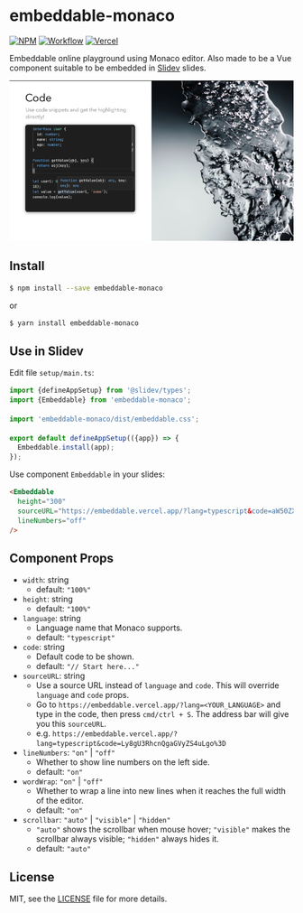 # embeddable-monaco

[![NPM](https://img.shields.io/npm/v/embeddable-monaco)](https://www.npmjs.com/package/embeddable-monaco) [![Workflow](https://img.shields.io/github/workflow/status/dizys/embeddable-monaco/Build)](https://github.com/dizys/embeddable-monaco/actions/workflows/build.yml) [![Vercel](https://therealsujitk-vercel-badge.vercel.app/?app=embeddable)](https://embeddable.vercel.app)

Embeddable online playground using Monaco editor. Also made to be a Vue component suitable to be embedded in [Slidev](https://github.com/slidevjs/slidev) slides.

![Used in Slidev](./docs/slidev-component.png)

## Install

```bash
$ npm install --save embeddable-monaco
```

or

```bash
$ yarn install embeddable-monaco
```

## Use in Slidev

Edit file `setup/main.ts`:

```ts
import {defineAppSetup} from '@slidev/types';
import {Embeddable} from 'embeddable-monaco';

import 'embeddable-monaco/dist/embeddable.css';

export default defineAppSetup(({app}) => {
  Embeddable.install(app);
});
```

Use component `Embeddable` in your slides:

```md
<Embeddable
  height="300"
  sourceURL="https://embeddable.vercel.app/?lang=typescript&code=aW50ZXJmYWNlIFVzZXIgewogIGlkOiBudW1iZXI7CiAgbmFtZTogc3RyaW5nOwogIGFnZTogbnVtYmVyOwp9CgpmdW5jdGlvbiBnZXRWYWx1ZShvYmosIGtleSkgewogIHJldHVybiBvYmooa2V5KTsKfQoKbGV0IHVzZXIxOiBVc2VyID0ge2lkOiAxLCBuYW1lOiAnYWRtaW4nLCBhZ2U6IDE4fTsKbGV0IHZhbHVlID0gZ2V0VmFsdWUodXNlcjEsICduYW1lJyk7CmNvbnNvbGUubG9nKHZhbHVlKTsK"
  lineNumbers="off"
/>
```

## Component Props

- `width`: string
  - default: `"100%"`
- `height`: string
  - default: `"100%"`
- `language`: string
  - Language name that Monaco supports.
  - default: `"typescript"`
- `code`: string
  - Default code to be shown.
  - default: `"// Start here..."`
- `sourceURL`: string
  - Use a source URL instead of `language` and `code`. This will override `language` and `code` props.
  - Go to `https://embeddable.vercel.app/?lang=<YOUR_LANGUAGE>` and type in the code, then press `cmd/ctrl + S`. The address bar will give you this `sourceURL`.
  - e.g. `https://embeddable.vercel.app/?lang=typescript&code=Ly8gU3RhcnQgaGVyZS4uLgo%3D`
- `lineNumbers`: `"on"` | `"off"`
  - Whether to show line numbers on the left side.
  - default: `"on"`
- `wordWrap`: `"on"` | `"off"`
  - Whether to wrap a line into new lines when it reaches the full width of the editor.
  - default: `"on"`
- `scrollbar`: `"auto"` | `"visible"` | `"hidden"`
  - `"auto"` shows the scrollbar when mouse hover; `"visible"` makes the scrollbar always visible; `"hidden"` always hides it.
  - default: `"auto"`

## License

MIT, see the [LICENSE](./LICENSE) file for more details.
